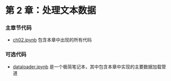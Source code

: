 # 第 2 章：处理文本数据

### 主章节代码

- [ch02.ipynb](ch02.zh.ipynb) 包含本章中出现的所有代码

### 可选代码

- [dataloader.ipynb](dataloader.ipynb) 是一个极简笔记本，其中包含本章中实现的主要数据加载管道
